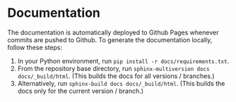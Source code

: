 # Documentation

The documentation is automatically deployed to Github Pages whenever commits are pushed to Github. To generate the documentation locally, follow these steps:

1. In your Python environment, run `pip install -r docs/requirements.txt`.
2. From the repository base directory, run `sphinx-multiversion docs docs/_build/html`. (This builds the docs for all versions / branches.)
3. Alternatively, run `sphinx-build docs docs/_build/html`. (This builds the docs only for the current version / branch.)
